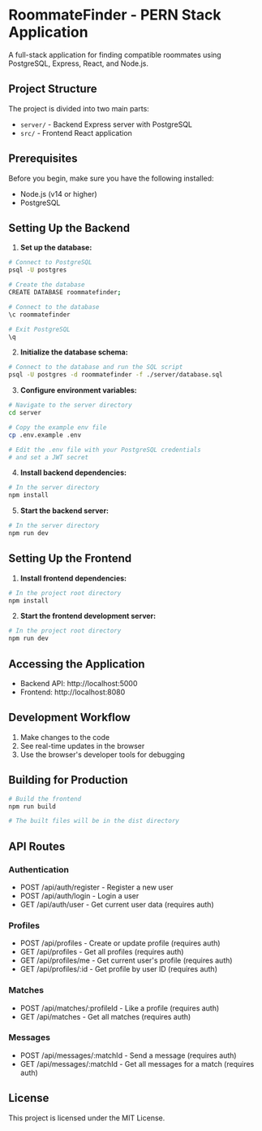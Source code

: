 
# RoommateFinder - PERN Stack Application

A full-stack application for finding compatible roommates using PostgreSQL, Express, React, and Node.js.

## Project Structure

The project is divided into two main parts:
- `server/` - Backend Express server with PostgreSQL
- `src/` - Frontend React application

## Prerequisites

Before you begin, make sure you have the following installed:
- Node.js (v14 or higher)
- PostgreSQL

## Setting Up the Backend

1. **Set up the database:**

```bash
# Connect to PostgreSQL
psql -U postgres

# Create the database
CREATE DATABASE roommatefinder;

# Connect to the database
\c roommatefinder

# Exit PostgreSQL
\q
```

2. **Initialize the database schema:**

```bash
# Connect to the database and run the SQL script
psql -U postgres -d roommatefinder -f ./server/database.sql
```

3. **Configure environment variables:**

```bash
# Navigate to the server directory
cd server

# Copy the example env file
cp .env.example .env

# Edit the .env file with your PostgreSQL credentials
# and set a JWT secret
```

4. **Install backend dependencies:**

```bash
# In the server directory
npm install
```

5. **Start the backend server:**

```bash
# In the server directory
npm run dev
```

## Setting Up the Frontend

1. **Install frontend dependencies:**

```bash
# In the project root directory
npm install
```

2. **Start the frontend development server:**

```bash
# In the project root directory
npm run dev
```

## Accessing the Application

- Backend API: http://localhost:5000
- Frontend: http://localhost:8080

## Development Workflow

1. Make changes to the code
2. See real-time updates in the browser
3. Use the browser's developer tools for debugging

## Building for Production

```bash
# Build the frontend
npm run build

# The built files will be in the dist directory
```

## API Routes

### Authentication
- POST /api/auth/register - Register a new user
- POST /api/auth/login - Login a user
- GET /api/auth/user - Get current user data (requires auth)

### Profiles
- POST /api/profiles - Create or update profile (requires auth)
- GET /api/profiles - Get all profiles (requires auth)
- GET /api/profiles/me - Get current user's profile (requires auth)
- GET /api/profiles/:id - Get profile by user ID (requires auth)

### Matches
- POST /api/matches/:profileId - Like a profile (requires auth)
- GET /api/matches - Get all matches (requires auth)

### Messages
- POST /api/messages/:matchId - Send a message (requires auth)
- GET /api/messages/:matchId - Get all messages for a match (requires auth)

## License

This project is licensed under the MIT License.
